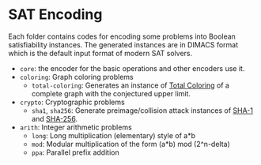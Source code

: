 # SAT Encoding

Each folder contains codes for encoding some problems into Boolean satisfiability
instances. The generated instances are in DIMACS format which is the default input format
of modern SAT solvers.

* `core`: the encoder for the basic operations and other encoders use it.
* `coloring`: Graph coloring problems
    - `total-coloring`: Generates an instance of [Total Coloring][1] of a complete graph with the
      conjectured upper limit.
* `crypto`: Cryptographic problems
    - `sha1`, `sha256`: Generate preimage/collision attack instances of [SHA-1][2] and [SHA-256][3].
* `arith`: Integer arithmetic problems
    - `long`: Long multiplication (elementary) style of a*b
    - `mod`: Modular multiplication of the form (a*b) mod (2^n-delta)
    - `ppa`: Parallel prefix addition

[1]: https://en.wikipedia.org/wiki/Total_coloring
[2]: https://en.wikipedia.org/wiki/SHA-1
[3]: https://en.wikipedia.org/wiki/SHA-2
